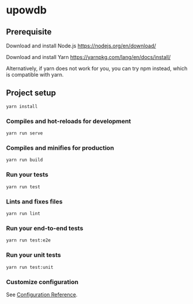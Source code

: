 # upowdb

## Prerequisite

Download and install Node.js https://nodejs.org/en/download/

Download and install Yarn https://yarnpkg.com/lang/en/docs/install/

Alternatively, if yarn does not work for you, you can try npm instead, which is compatible with yarn.


## Project setup
```
yarn install
```

### Compiles and hot-reloads for development
```
yarn run serve
```

### Compiles and minifies for production
```
yarn run build
```

### Run your tests
```
yarn run test
```

### Lints and fixes files
```
yarn run lint
```

### Run your end-to-end tests
```
yarn run test:e2e
```

### Run your unit tests
```
yarn run test:unit
```

### Customize configuration
See [Configuration Reference](https://cli.vuejs.org/config/).
